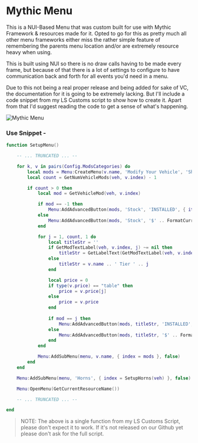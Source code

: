 # Mythic Menu

This is a NUI-Based Menu that was custom built for use with Mythic Framework & resources made for it. Opted to go for this as pretty much all other menu frameworks either miss the rather simple feature of remembering the parents menu location and/or are extremely resource heavy when using.

This is built using NUI so there is no draw calls having to be made every frame, but because of that there is a lot of settings to configure to have communication back and forth for all events you'd need in a menu.

Due to this not being a real proper release and being added for sake of VC, the documentation for it is going to be extremely lacking. But I'll include a code snippet from my LS Customs script to show how to create it. Apart from that I'd suggest reading the code to get a sense of what's happening.

![Mythic Menu](https://i.imgur.com/PERXLHS.png)

### Use Snippet - 

```LUA
function SetupMenu()

    -- ... TRUNCATED ... --

    for k, v in pairs(Config.ModsCategories) do
        local mods = Menu:CreateMenu(v.name, 'Modify Your Vehicle', 'ShowMods', 'ResetMods')
        local count = GetNumVehicleMods(veh, v.index) - 1

        if count > 0 then
            local mod = GetVehicleMod(veh, v.index)

            if mod == -1 then
                Menu:AddAdvancedButton(mods, 'Stock', 'INSTALLED', { item = { index = v.index, mod = -1, category = 0, cat_index = 0 } }, true, 'AddMod')
            else
                Menu:AddAdvancedButton(mods, 'Stock', '$' .. FormatCurrency(0), { item = { index = v.index, mod = -1, category = 0, cat_index = 0 } }, false, 'AddMod')
            end

            for j = 1, count, 1 do
                local titleStr = ''
                if GetModTextLabel(veh, v.index, j) ~= nil then
                    titleStr = GetLabelText(GetModTextLabel(veh, v.index, j))
                else
                    titleStr = v.name .. ' Tier ' .. j
                end

                local price = 0
                if type(v.price) == "table" then
                    price = v.price[j]
                else
                    price = v.price
                end
                
                if mod == j then
                    Menu:AddAdvancedButton(mods, titleStr, 'INSTALLED', { item = { index = v.index, mod = j, category = k, cat_index = j } }, true, 'AddMod')
                else
                    Menu:AddAdvancedButton(mods, titleStr, '$' .. FormatCurrency(price), { item = { index = v.index, mod = j, category = k, cat_index = j } }, false, 'AddMod')
                end
            end

            Menu:AddSubMenu(menu, v.name, { index = mods }, false)
        end
    end

    Menu:AddSubMenu(menu, 'Horns', { index = SetupHorns(veh) }, false)

    Menu:OpenMenu(GetCurrentResourceName())

    -- ... TRUNCATED ... --

end
```

>NOTE: The above is a single function from my LS Customs Script, please don't expect it to work. If it's not released on our Github yet please don't ask for the full script.